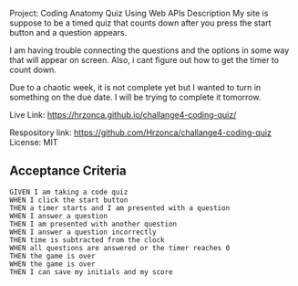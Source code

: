Project: Coding Anatomy Quiz Using Web APIs
Description
My site is suppose to be a timed quiz that counts down after you press the start button and a question appears. 

I am having trouble connecting the questions and the options in some way that will appear on screen. Also, i cant figure out how to get the timer to count down.

Due to a chaotic week, it is not complete yet but I wanted to turn in something on the due date. I will be trying to complete it tomorrow. 

Live Link:
https://hrzonca.github.io/challange4-coding-quiz/

Respository link:
https://github.com/Hrzonca/challange4-coding-quiz
License:
MIT


## Acceptance Criteria

```
GIVEN I am taking a code quiz
WHEN I click the start button
THEN a timer starts and I am presented with a question
WHEN I answer a question
THEN I am presented with another question
WHEN I answer a question incorrectly
THEN time is subtracted from the clock
WHEN all questions are answered or the timer reaches 0
THEN the game is over
WHEN the game is over
THEN I can save my initials and my score
```

